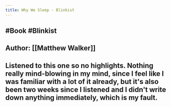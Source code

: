 ```yaml
---
title: Why We Sleep - Blinkist
---
```


## #Book #Blinkist

## Author: [[Matthew Walker]]

## Listened to this one so no highlights. Nothing really mind-blowing in my mind, since I feel like I was familiar with a lot of it already, but it's also been two weeks since I listened and I didn't write down anything immediately, which is my fault.
